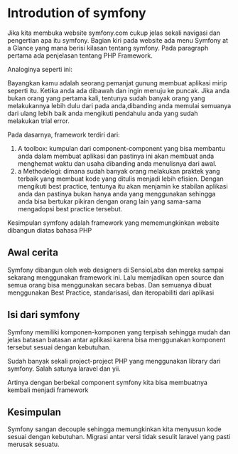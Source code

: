 # Introdution of symfony

Jika kita membuka website symfony.com cukup jelas sekali navigasi dan pengertian apa itu symfony. Bagian kiri pada website ada menu Symfony at a Glance yang mana berisi kilasan tentang symfony. Pada paragraph pertama ada penjelasan tentang PHP Framework.

Analoginya seperti ini:

Bayangkan kamu adalah seorang pemanjat gunung membuat aplikasi mirip seperti itu. Ketika anda ada dibawah dan ingin menuju ke puncak. Jika anda bukan orang yang pertama kali, tentunya sudah banyak orang yang melakukannya lebih dulu dari pada anda,dibanding anda memulai semuanya dari ulang lebih baik anda mengikuti pendahulu anda yang sudah melakukan trial error.

Pada dasarnya, framework terdiri dari:

1. A toolbox: kumpulan dari component-component yang bisa membantu anda dalam membuat aplikasi dan pastinya ini akan membuat anda menghemat waktu dan usaha dibanding anda menulisnya dari awal.
1. a Methodelogi: dimana sudah banyak orang melakukan praktek yang terbaik yang membuat kode yang ditulis menjadi lebih efisien. Dengan mengikuti best practice, tentunya itu akan menjamin ke stabilan aplikasi anda dan pastinya bukan hanya anda yang menggunakan sehingga anda bisa bertukar pikiran dengan orang lain yang sama-sama mengadopsi best practice tersebut.

Kesimpulan symfony adalah framework yang mememungkinkan website dibangun diatas bahasa PHP

## Awal cerita

Symfony dibangun oleh web designers di SensioLabs dan mereka sampai sekarang menggunakan framework ini. Lalu memjadikan open source dan semua orang bisa menggunakan secara bebas. Dan semuanya dibuat menggunakan Best Practice, standarisasi, dan iteropabiliti dari aplikasi

## Isi dari symfony

Symfony memiliki komponen-komponen yang terpisah sehingga mudah dan jelas batasan batasan antar aplikasi karena bisa menggunakan komponent tersebut sesuai dengan kebutuhan.

Sudah banyak sekali project-project PHP yang menggunakan library dari symfony. Salah satunya laravel dan yii.

Artinya dengan berbekal component symfony kita bisa membuatnya kembali menjadi framework

## Kesimpulan

Symfony sangan decouple sehingga memungkinkan kita menyusun kode sesuai dengan kebutuhan. Migrasi antar versi tidak sesulit laravel yang pasti merusak sesuatu.